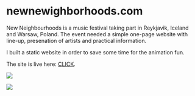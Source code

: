 # newnewighborhoods.com

New Neighbourhoods is a music festival taking part in Reykjavik, Iceland and Warsaw, Poland. 
The event needed a simple one-page website with line-up, presenation of artists and practical information.

I built a static website in order to save some time for the animation fun.

The site is live here: [CLICK](http://newneighborhoodsfestival.com/).  

![](http://img.olagjd.com/nnf-land-2.gif)

![](http://img.olagjd.com/nnf-art.gif)
